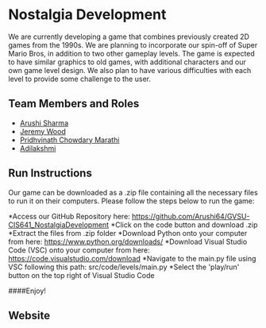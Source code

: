 # Nostalgia Development

We are currently developing a game that combines previously created 2D games from the 1990s. We are planning to incorporate our spin-off of Super Mario Bros, in addition to two other gameplay levels. The game is expected to have similar graphics to old games, with additional characters and our own game level design. We also plan to have various difficulties with each level to provide some challenge to the user.

## Team Members and Roles

* [Arushi Sharma](https://github.com/Arushi64/-CIS641-HW2-Sharma) 
* [Jeremy Wood](https://github.com/woodjer18/CIS641-HW2-Wood.git)
* [Pridhvinath Chowdary Marathi](https://github.com/Pridhvi2297/CIS641-HW2-Marathi)
* [Adilakshmi](https://github.com/adi798915/641-Hw2-jammigumpula)

## Run Instructions


Our game can be downloaded as a .zip file containing all the necessary files to run it on their computers. Please follow the steps below to run the game:

*Access our GitHub Repository here: https://github.com/Arushi64/GVSU-CIS641_NostalgiaDevelopment
*Click on the code button and download .zip
*Extract the files from .zip folder
*Download Python onto your computer from here: https://www.python.org/downloads/
*Download Visual Studio Code (VSC) onto your computer from here: https://code.visualstudio.com/download
*Navigate to the main.py file using VSC following this path: src/code/levels/main.py
*Select the 'play/run' button on the top right of Visual Studio Code

####Enjoy!

## Website
